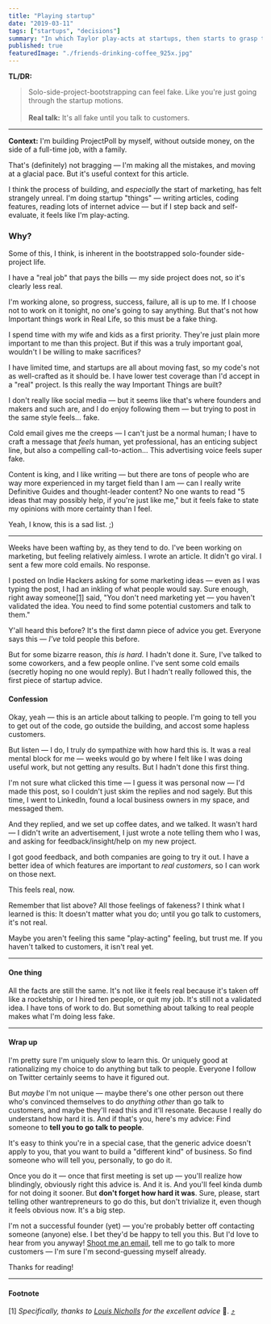 ```yaml
---
title: "Playing startup"
date: "2019-03-11"
tags: ["startups", "decisions"]
summary: "In which Taylor play-acts at startups, then starts to grasp the most fundamental piece of startup advice that people have been telling him loudly for eternity 😬."
published: true
featuredImage: "./friends-drinking-coffee_925x.jpg"
---
```



**TL/DR:**
> Solo-side-project-bootstrapping can feel fake. Like you're just going through the startup motions. <br><br>
> **Real talk:** It's all fake until you talk to customers.

---

**Context:** I'm building ProjectPoll by myself, without outside money, on the side of a full-time job, with a family.

That's (definitely) not bragging — I'm making all the mistakes, and moving at a glacial pace. But it's useful context for this article.

I think the process of building, and _especially_ the start of marketing, has felt strangely unreal. I'm doing startup "things" — writing articles, coding features, reading lots of internet advice — but if I step back and self-evaluate, it feels like I'm play-acting.

### Why?

Some of this, I think, is inherent in the bootstrapped solo-founder side-project life. 

I have a "real job" that pays the bills — my side project does not, so it's clearly less real. 

I'm working alone, so progress, success, failure, all is up to me. If I choose not to work on it tonight, no one's going to say anything. But that's not how Important things work in Real Life, so this must be a fake thing.

I spend time with my wife and kids as a first priority. They're just plain more important to me than this project. But if this was a truly important goal, wouldn't I be willing to make sacrifices? 

I have limited time, and startups are all about moving fast, so my code's not as well-crafted as it should be. I have lower test coverage than I'd accept in a "real" project. Is this really the way Important Things are built?

I don't really like social media — but it seems like that's where founders and makers and such are, and I do enjoy following them — but trying to post in the same style feels… fake.

Cold email gives me the creeps — I can't just be a normal human; I have to craft a message that _feels_ human, yet professional, has an enticing subject line, but also a compelling call-to-action... This advertising voice feels super fake.

Content is king, and I like writing — but there are tons of people who are way more experienced in my target field than I am — can I really write Definitive Guides and thought-leader content? No one wants to read "5 ideas that may possibly help, if you're just like me," but it feels fake to state my opinions with more certainty than I feel.

Yeah, I know, this is a sad list. ;)

---

Weeks have been wafting by, as they tend to do. I've been working on marketing, but feeling relatively aimless. I wrote an article. It didn't go viral. I sent a few more cold emails. No response. 

<a name='posted'></a>
I posted on Indie Hackers asking for some marketing ideas — even as I was typing the post, I had an inkling of what people would say. Sure enough, right away someone[[1]](#goodadvice) said, "You don't need marketing yet — you haven't validated the idea. You need to find some potential customers and talk to them." 

Y'all heard this before? It's the first damn piece of advice you get. Everyone says this — _I've_ told people this before. 

But for some bizarre reason, *this is hard.* I hadn't done it. Sure, I've talked to some coworkers, and a few people online. I've sent some cold emails (secretly hoping no one would reply). But I hadn't really followed this, the first piece of startup advice.

#### Confession
Okay, yeah — this is an article about talking to people. I'm going to tell you to get out of the code, go outside the building, and accost some hapless customers.

But listen — I do, I truly do sympathize with how hard this is. It was a real mental block for me — weeks would go by where I felt like I was doing useful work, but not getting any results. But I hadn't done this first thing.

I'm not sure what clicked this time — I guess it was personal now — I'd made this post, so I couldn't just skim the replies and nod sagely. But this time, I went to LinkedIn, found a local business owners in my space, and messaged them. 

And they replied, and we set up coffee dates, and we talked. It wasn't hard — I didn't write an advertisement, I just wrote a note telling them who I was, and asking for feedback/insight/help on my new project.

I got good feedback, and both companies are going to try it out. I have a better idea of which features are important to _real customers_, so I can work on those next.

This feels real, now.

Remember that list above? All those feelings of fakeness? I think what I learned is this: It doesn't matter what you do; until you go talk to customers, it's not real. 

Maybe you aren't feeling this same "play-acting" feeling, but trust me. If you haven't talked to customers, it isn't real yet.

---

#### One thing
All the facts are still the same. It's not like it feels real because it's taken off like a rocketship, or I hired ten people, or quit my job. It's still not a validated idea. I have tons of work to do. But something about talking to real people makes what I'm doing less fake.

---

#### Wrap up

I'm pretty sure I'm uniquely slow to learn this. Or uniquely good at rationalizing my choice to do anything but talk to people. Everyone I follow on Twitter certainly seems to have it figured out.

But _maybe_ I'm not unique — maybe there's one other person out there who's convinced themselves to do _anything other_ than go talk to customers, and maybe they'll read this and it'll resonate. Because I really do understand how hard it is. And if that's you, here's my advice: Find someone to **tell you to go talk to people**.

It's easy to think you're in a special case, that the generic advice doesn't apply to you, that you want to build a "different kind" of business. So find someone who will tell you, personally, to go do it. 

Once you do it — once that first meeting is set up — you'll realize how blindingly, obviously right this advice is. And it is. And you'll feel kinda dumb for not doing it sooner. But __don't forget how hard it was__. Sure, please, start telling other wantrepreneurs to go do this, but don't trivialize it, even though it feels obvious now. It's a big step.

I'm not a successful founder (yet) — you're probably better off contacting someone (anyone) else. I bet they'd be happy to tell you this. But I'd love to hear from you anyway! [Shoot me an email](mailto:taylor@manythingsblue.com), tell me to go talk to more customers — I'm sure I'm second-guessing myself already.


Thanks for reading!

---

<a name='goodadvice'></a>
#### Footnote
[1] _Specifically, thanks to [Louis Nicholls](https://www.fiveminutefounder.com/) for the excellent advice_ 🙏. [⤴️](#posted)